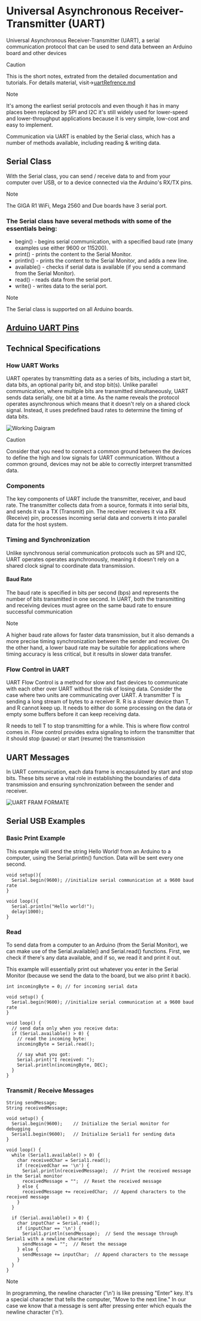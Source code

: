 # Universal Asynchronous Receiver-Transmitter (UART)

Universal Asynchronous Receiver-Transmitter (UART), a serial communication protocol that can be used to send data between an Arduino board and other devices

> [!CAUTION]
> This is the short notes, extrated from the detailed documentation and tutorials. For details material, visit->[uartRefrence.md](https://github.com/suraj-maurya/IoT-Resources/blob/main/Protocols/Communication/UART/uartRefrence.md) 

> [!NOTE]
> It's among the earliest serial protocols and even though it has in many places been replaced by SPI and I2C it's still widely used for lower-speed and lower-throughput applications because it is very simple, low-cost and easy to implement.

Communication via UART is enabled by the Serial class, which has a number of methods available, including reading & writing data.

## Serial Class

With the Serial class, you can send / receive data to and from your computer over USB, or to a device connected via the Arduino's RX/TX pins.

> [!NOTE]
> The GIGA R1 WiFi, Mega 2560 and Due boards have 3 serial port.

### The Serial class have several methods with some of the essentials being:

- begin() - begins serial communication, with a specified baud rate (many examples use either 9600 or 115200).
- print() - prints the content to the Serial Monitor.
- println() - prints the content to the Serial Monitor, and adds a new line.
- available() - checks if serial data is available (if you send a command from the Serial Monitor).
- read() - reads data from the serial port.
- write() - writes data to the serial port.

> [!NOTE]
> The Serial class is supported on all Arduino boards.

## [Arduino UART Pins](https://docs.arduino.cc/learn/communication/uart/#serial-class)

## Technical Specifications

### How UART Works
 UART operates by transmitting data as a series of bits, including a start bit, data bits, an optional parity bit, and stop bit(s). Unlike parallel communication, where multiple bits are transmitted simultaneously, UART sends data serially, one bit at a time. As the name reveals the protocol operates asynchronous which means that it doesn't rely on a shared clock signal. Instead, it uses predefined baud rates to determine the timing of data bits.

![Working Daigram](https://docs.arduino.cc/static/d3a2c9ad97f1b7479b997e8d89426aaf/a6d36/parallelSerial.png)

> [!CAUTION]
> Consider that you need to connect a common ground between the devices to define the high and low signals for UART communication. Without a common ground, devices may not be able to correctly interpret transmitted data.

### Components 
The key components of UART include the transmitter, receiver, and baud rate. The transmitter collects data from a source, formats it into serial bits, and sends it via a TX (Transmit) pin. The receiver receives it via a RX (Receive) pin, processes incoming serial data and converts it into parallel data for the host system.

### Timing and Synchronization
Unlike synchronous serial communication protocols such as SPI and I2C, UART operates operates asynchronously, meaning it doesn't rely on a shared clock signal to coordinate data transmission.

#### Baud Rate
 The baud rate is specified in bits per second (bps) and represents the number of bits transmitted in one second. In UART, both the transmitting and receiving devices must agree on the same baud rate to ensure successful communication

 > [!NOTE]
 > A higher baud rate allows for faster data transmission, but it also demands a more precise timing synchronization between the sender and receiver. On the other hand, a lower baud rate may be suitable for applications where timing accuracy is less critical, but it results in slower data transfer.

 ### Flow Control in UART
UART Flow Control is a method for slow and fast devices to communicate with each other over UART without the risk of losing data. Consider the case where two units are communicating over UART. A transmitter T is sending a long stream of bytes to a receiver R. R is a slower device than T, and R cannot keep up. It needs to either do some processing on the data or empty some buffers before it can keep receiving data.

R needs to tell T to stop transmitting for a while. This is where flow control comes in. Flow control provides extra signaling to inform the transmitter that it should stop (pause) or start (resume) the transmission

## UART Messages

In UART communication, each data frame is encapsulated by start and stop bits. These bits serve a vital role in establishing the boundaries of data transmission and ensuring synchronization between the sender and receiver.

![UART FRAM FORMATE](https://docs.arduino.cc/static/ff1d2c3971a36f4dea095a4d44fe3ce0/a6d36/message.png)

## Serial USB Examples

### Basic Print Example
This example will send the string Hello World! from an Arduino to a computer, using the Serial.println() function. Data will be sent every one second.

```
void setup(){
  Serial.begin(9600); //initialize serial communication at a 9600 baud rate
}

void loop(){
  Serial.println("Hello world!");
  delay(1000);
}
```

### Read
To send data from a computer to an Arduino (from the Serial Monitor), we can make use of the Serial.available() and Serial.read() functions. First, we check if there's any data available, and if so, we read it and print it out.

This example will essentially print out whatever you enter in the Serial Monitor (because we send the data to the board, but we also print it back).

```
int incomingByte = 0; // for incoming serial data

void setup() {
  Serial.begin(9600); //initialize serial communication at a 9600 baud rate
}

void loop() {
  // send data only when you receive data:
  if (Serial.available() > 0) {
    // read the incoming byte:
    incomingByte = Serial.read();

    // say what you got:
    Serial.print("I received: ");
    Serial.println(incomingByte, DEC);
  }
}
```
### Transmit / Receive Messages

```
String sendMessage;
String receivedMessage;

void setup() {
  Serial.begin(9600);    // Initialize the Serial monitor for debugging
  Serial1.begin(9600);   // Initialize Serial1 for sending data
}

void loop() {
  while (Serial1.available() > 0) {
    char receivedChar = Serial1.read();
    if (receivedChar == '\n') {
      Serial.println(receivedMessage);  // Print the received message in the Serial monitor
      receivedMessage = "";  // Reset the received message
    } else {
      receivedMessage += receivedChar;  // Append characters to the received message
    }
  }

  if (Serial.available() > 0) {
    char inputChar = Serial.read();
    if (inputChar == '\n') {
      Serial1.println(sendMessage);  // Send the message through Serial1 with a newline character
      sendMessage = "";  // Reset the message
    } else {
      sendMessage += inputChar;  // Append characters to the message
    }
  }
}
```


> [!NOTE]
> In programming, the newline character ('\n') is like pressing "Enter" key. It's a special character that tells the computer, "Move to the next line." In our case we know that a message is sent after pressing enter which equals the newline character ('n').

